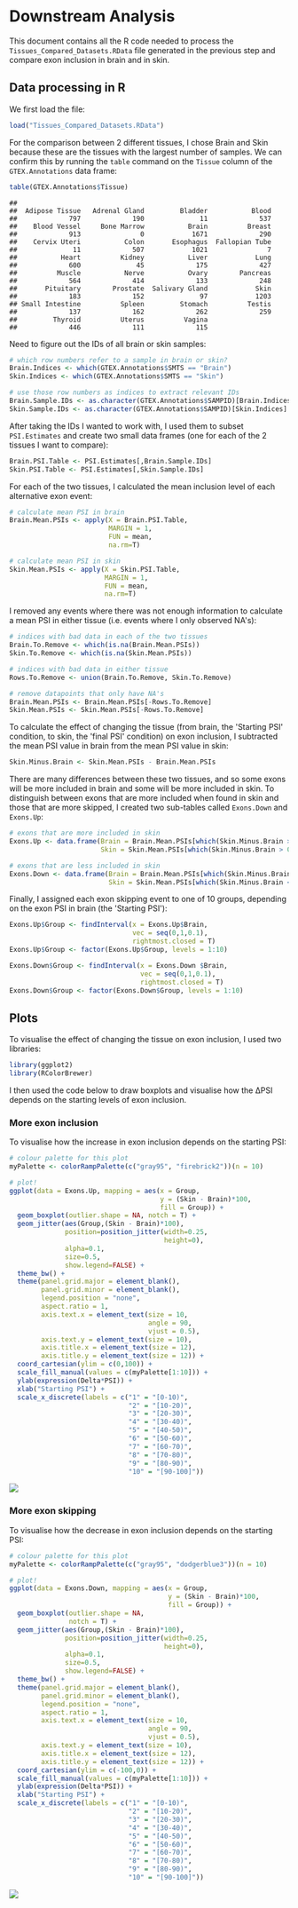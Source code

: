 # Downstream Analysis



This document contains all the R code needed to process the `Tissues_Compared_Datasets.RData` file generated in the previous step and compare exon inclusion in brain and in skin.

## Data processing in R

We first load the file:

```r
load("Tissues_Compared_Datasets.RData")
```
For the comparison between 2 different tissues, I chose Brain and Skin because these are the tissues with the largest number of samples. We can confirm this by running the `table` command on the `Tissue` column of the `GTEX.Annotations` data frame:

```r
table(GTEX.Annotations$Tissue)
```
```
## 
##  Adipose Tissue   Adrenal Gland         Bladder           Blood 
##             797             190              11             537 
##    Blood Vessel     Bone Marrow           Brain          Breast 
##             913               0            1671             290 
##    Cervix Uteri           Colon       Esophagus  Fallopian Tube 
##              11             507            1021               7 
##           Heart          Kidney           Liver            Lung 
##             600              45             175             427 
##          Muscle           Nerve           Ovary        Pancreas 
##             564             414             133             248 
##       Pituitary        Prostate  Salivary Gland            Skin 
##             183             152              97            1203 
## Small Intestine          Spleen         Stomach          Testis 
##             137             162             262             259 
##         Thyroid          Uterus          Vagina 
##             446             111             115
```
Need to figure out the IDs of all brain or skin samples:

```r
# which row numbers refer to a sample in brain or skin?
Brain.Indices <- which(GTEX.Annotations$SMTS == "Brain")
Skin.Indices <- which(GTEX.Annotations$SMTS == "Skin")

# use those row numbers as indices to extract relevant IDs
Brain.Sample.IDs <- as.character(GTEX.Annotations$SAMPID)[Brain.Indices]
Skin.Sample.IDs <- as.character(GTEX.Annotations$SAMPID)[Skin.Indices]
```
After taking the IDs I wanted to work with, I used them to subset `PSI.Estimates` and create two small data frames (one for each of the 2 tissues I want to compare):

```r
Brain.PSI.Table <- PSI.Estimates[,Brain.Sample.IDs]
Skin.PSI.Table <- PSI.Estimates[,Skin.Sample.IDs]
```
For each of the two tissues, I calculated the mean inclusion level of each alternative exon event:

```r
# calculate mean PSI in brain
Brain.Mean.PSIs <- apply(X = Brain.PSI.Table,
                         MARGIN = 1,
                         FUN = mean,
                         na.rm=T)

# calculate mean PSI in skin
Skin.Mean.PSIs <- apply(X = Skin.PSI.Table,
                        MARGIN = 1,
                        FUN = mean,
                        na.rm=T)
```
I removed any events where there was not enough information to calculate a mean PSI in either tissue (i.e. events where I only observed NA's):

```r
# indices with bad data in each of the two tissues
Brain.To.Remove <- which(is.na(Brain.Mean.PSIs))
Skin.To.Remove <- which(is.na(Skin.Mean.PSIs))

# indices with bad data in either tissue
Rows.To.Remove <- union(Brain.To.Remove, Skin.To.Remove)

# remove datapoints that only have NA's
Brain.Mean.PSIs <- Brain.Mean.PSIs[-Rows.To.Remove]
Skin.Mean.PSIs <- Skin.Mean.PSIs[-Rows.To.Remove]

```

To calculate the effect of changing the tissue (from brain, the 'Starting PSI' condition, to skin, the 'final PSI' condition) on exon inclusion, I subtracted the mean PSI value in brain from the mean PSI value in skin:

```r
Skin.Minus.Brain <- Skin.Mean.PSIs - Brain.Mean.PSIs
```

There are many differences between these two tissues, and so some exons will be more included in brain and some will be more included in skin. To distinguish between exons that are more included when found in skin and those that are more skipped, I created two sub-tables called `Exons.Down` and `Exons.Up`:

```r
# exons that are more included in skin
Exons.Up <- data.frame(Brain = Brain.Mean.PSIs[which(Skin.Minus.Brain > 0)],
                       Skin = Skin.Mean.PSIs[which(Skin.Minus.Brain > 0)])

# exons that are less included in skin
Exons.Down <- data.frame(Brain = Brain.Mean.PSIs[which(Skin.Minus.Brain < 0)],
                         Skin = Skin.Mean.PSIs[which(Skin.Minus.Brain < 0)])
```
Finally, I assigned each exon skipping event to one of 10 groups, depending on the exon PSI in brain (the 'Starting PSI'):

```r
Exons.Up$Group <- findInterval(x = Exons.Up$Brain,
                               vec = seq(0,1,0.1),
                               rightmost.closed = T)
Exons.Up$Group <- factor(Exons.Up$Group, levels = 1:10)

Exons.Down$Group <- findInterval(x = Exons.Down $Brain,
                                 vec = seq(0,1,0.1),
                                 rightmost.closed = T)
Exons.Down$Group <- factor(Exons.Down$Group, levels = 1:10)

```


## Plots

To visualise the effect of changing the tissue on exon inclusion, I used two libraries:

```r
library(ggplot2)
library(RColorBrewer)
```

I then used the code below to draw boxplots and visualise how the ΔPSI depends on the starting levels of exon inclusion.

### More exon inclusion

To visualise how the increase in exon inclusion depends on the starting PSI:

```r
# colour palette for this plot
myPalette <- colorRampPalette(c("gray95", "firebrick2"))(n = 10)

# plot!
ggplot(data = Exons.Up, mapping = aes(x = Group,
                                      y = (Skin - Brain)*100,
                                      fill = Group)) +
  geom_boxplot(outlier.shape = NA, notch = T) +
  geom_jitter(aes(Group,(Skin - Brain)*100),
              position=position_jitter(width=0.25,
                                       height=0),
              alpha=0.1,
              size=0.5,
              show.legend=FALSE) +
  theme_bw() +
  theme(panel.grid.major = element_blank(),
        panel.grid.minor = element_blank(),
        legend.position = "none",
        aspect.ratio = 1,
        axis.text.x = element_text(size = 10,
                                   angle = 90,
                                   vjust = 0.5),
        axis.text.y = element_text(size = 10),
        axis.title.x = element_text(size = 12),
        axis.title.y = element_text(size = 12)) +
  coord_cartesian(ylim = c(0,100)) + 
  scale_fill_manual(values = c(myPalette[1:10])) +
  ylab(expression(Delta*PSI)) +
  xlab("Starting PSI") +
  scale_x_discrete(labels = c("1" = "[0-10)",
                              "2" = "[10-20)",
                              "3" = "[20-30)",
                              "4" = "[30-40)",
                              "5" = "[40-50)",
                              "6" = "[50-60)",
                              "7" = "[60-70)",
                              "8" = "[70-80)",
                              "9" = "[80-90)",
                              "10" = "[90-100]"))
```

![](Figures/Brain_Skin_Up.png)


### More exon skipping

To visualise how the decrease in exon inclusion depends on the starting PSI:

```r
# colour palette for this plot
myPalette <- colorRampPalette(c("gray95", "dodgerblue3"))(n = 10)

# plot!
ggplot(data = Exons.Down, mapping = aes(x = Group,
                                        y = (Skin - Brain)*100,
                                        fill = Group)) +
  geom_boxplot(outlier.shape = NA,
               notch = T) +
  geom_jitter(aes(Group,(Skin - Brain)*100),
              position=position_jitter(width=0.25,
                                       height=0),
              alpha=0.1,
              size=0.5,
              show.legend=FALSE) +
  theme_bw() +
  theme(panel.grid.major = element_blank(),
        panel.grid.minor = element_blank(),
        legend.position = "none",
        aspect.ratio = 1,
        axis.text.x = element_text(size = 10,
                                   angle = 90,
                                   vjust = 0.5),
        axis.text.y = element_text(size = 10),
        axis.title.x = element_text(size = 12),
        axis.title.y = element_text(size = 12)) +
  coord_cartesian(ylim = c(-100,0)) + 
  scale_fill_manual(values = c(myPalette[1:10])) +
  ylab(expression(Delta*PSI)) +
  xlab("Starting PSI") +
  scale_x_discrete(labels = c("1" = "[0-10)",
                              "2" = "[10-20)",
                              "3" = "[20-30)",
                              "4" = "[30-40)",
                              "5" = "[40-50)",
                              "6" = "[50-60)",
                              "7" = "[60-70)",
                              "8" = "[70-80)",
                              "9" = "[80-90)",
                              "10" = "[90-100]"))
```
![](Figures/Brain_Skin_Down.png)
